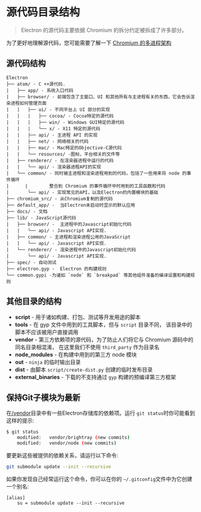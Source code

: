 # 源代码目录结构

> Electron 的源代码主要依据 Chromium 的拆分约定被拆成了许多部分。

为了更好地理解源代码，您可能需要了解一下
[Chromium 的多进程架构](http://dev.chromium.org/developers/design-documents/multi-process-architecture)           

## 源代码结构

```
Electron
├── atom/ - C ++源代码.
|   ├── app/ - 系统入口代码
|   ├── browser/ - 前端包含了主窗口、UI 和其他所有与主进程有关的东西，它会告诉渲染进程如何管理页面
|   |   ├── ui/ - 不同平台上 UI 部分的实现
|   |   |   ├── cocoa/ - Cocoa特定的源代码
|   |   |   ├── win/ - Windows GUI特定的源代码
|   |   |   └── x/ - X11 特定的源代码
|   |   ├── api/ - 主进程 API 的实现
|   |   ├── net/ - 网络相关的代码
|   |   ├── mac/ - Mac特定的Objective-C源代码
|   |   └── resources/ -图标，平台相关的文件等
|   ├── renderer/ - 在渲染器进程中运行的代码
|   |   └── api/ - 渲染器进程API的实现
|   └── common/ - 同时被主进程和渲染进程用到的代码，包括了一些用来将 node 的事件循环
|      |        整合到 Chromium 的事件循环中时用到的工具函数和代码
|       └── api/ - 实现常见的API，以及Electron的内置模块的基础
├── chromium_src/ - 从Chromium复制的源代码
├── default_app/ -  当Electron未启动时显示的默认应用
├── docs/ - 文档
├── lib/ - JavaScript源代码
|   ├── browser/ -  主进程中的Javascript初始化代码
|   |   └── api/ - Javascript API实现.
|   ├── common/ - 主进程和渲染进程公用的JavaScript
|   |   └── api/ - Javascript API实现.
|   └── renderer/ - 渲染进程中的Javascript初始化代码
|       └── api/ - Javascript API实现.
├── spec/ - 自动测试
├── electron.gyp -  Electron 的构建规则
└── common.gypi -为诸如 `node` 和 `breakpad` 等其他组件准备的编译设置和构建规则
```

## 其他目录的结构

* **script** - 用于诸如构建、打包、测试等开发用途的脚本
* **tools** - 在 gyp 文件中用到的工具脚本，但与 `script` 目录不同， 该目录中的脚本不应该被用户直接调用
* **vendor** - 第三方依赖项的源代码，为了防止人们将它与 Chromium 源码中的同名目录相混淆，  在这里我们不使用 `third_party` 作为目录名
* **node_modules** - 在构建中用到的第三方 node 模块
* **out** - `ninja` 的临时输出目录
* **dist** - 由脚本 `script/create-dist.py` 创建的临时发布目录
* **external_binaries** - 下载的不支持通过 `gyp` 构建的预编译第三方框架

## 保持Git子模块为最新
在[/vendor][vendor]目录中有一些Electron存储库的依赖项。运行 `git status`时你可能看到这样的提示:

```sh
$ git status
	modified:   vendor/brightray (new commits)
	modified:   vendor/node (new commits)
```

要更新这些被提供的依赖关系，请运行以下命令:

```sh
git submodule update --init --recursive
```

如果你发现自己经常运行这个命令，你可以在你的 `~/.gitconfig`文件中为它创建一个别名:

```
[alias]
	su = submodule update --init --recursive
```

[vendor]: https://github.com/electron/electron/tree/master/vendor